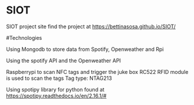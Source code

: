 # SIOT
SIOT project site
find the project at https://bettinasosa.github.io/SIOT/

#Technologies

Using Mongodb to store data from Spotify, Openweather and Rpi

Using the spotify API and the Openweather API

Raspberrypi to scan NFC tags and trigger the juke box
RC522 RFID module is used to scan the tags
Tag type: NTAG213

Using spotipy library for python found at https://spotipy.readthedocs.io/en/2.16.1/#

